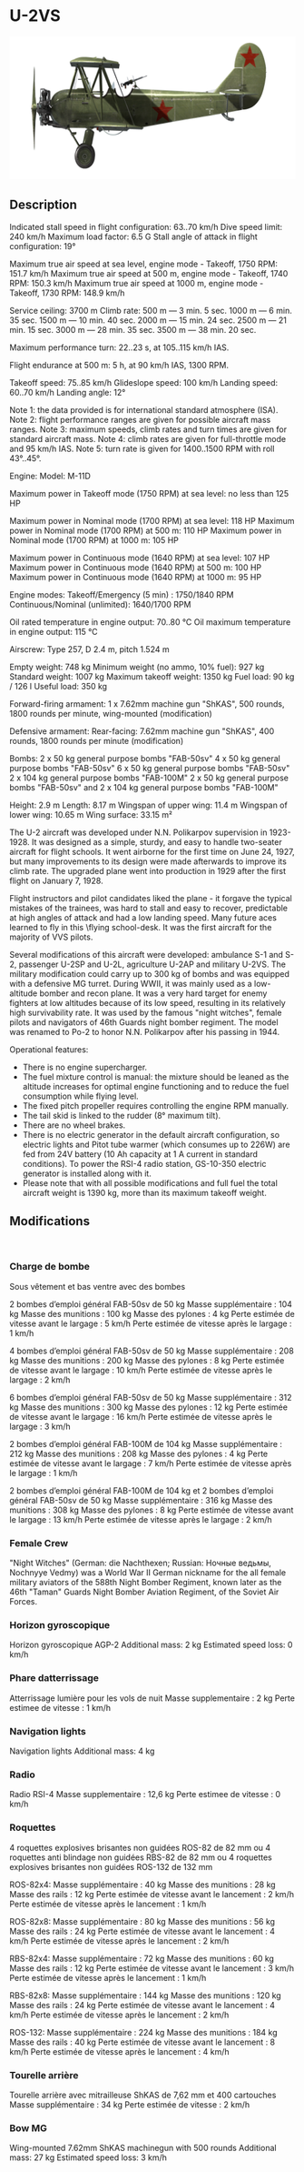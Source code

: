 # U-2VS

![u2vs](../images/u2vs.png)

## Description


Indicated stall speed in flight configuration: 63..70 km/h
Dive speed limit: 240 km/h
Maximum load factor: 6.5 G
Stall angle of attack in flight configuration: 19°

Maximum true air speed at sea level, engine mode - Takeoff, 1750 RPM: 151.7 km/h
Maximum true air speed at 500 m, engine mode - Takeoff, 1740 RPM: 150.3 km/h
Maximum true air speed at 1000 m, engine mode - Takeoff, 1730 RPM: 148.9 km/h

Service ceiling: 3700 m
Climb rate:
500 m —  3 min. 5 sec.
1000 m — 6 min. 35 sec.
1500 m — 10 min. 40 sec.
2000 m — 15 min. 24 sec.
2500 m — 21 min. 15 sec.
3000 m — 28 min. 35 sec.
3500 m — 38 min. 20 sec.

Maximum performance turn: 22..23 s, at 105..115 km/h IAS.

Flight endurance at 500 m: 5 h, at 90 km/h IAS, 1300 RPM.

Takeoff speed: 75..85 km/h
Glideslope speed: 100 km/h
Landing speed: 60..70 km/h
Landing angle: 12°

Note 1: the data provided is for international standard atmosphere (ISA).
Note 2: flight performance ranges are given for possible aircraft mass ranges.
Note 3: maximum speeds, climb rates and turn times are given for standard aircraft mass.
Note 4: climb rates are given for full-throttle mode and 95 km/h IAS.
Note 5: turn rate is given for 1400..1500 RPM with roll 43°..45°.

Engine:
Model: M-11D

Maximum power in Takeoff mode (1750 RPM) at sea level: no less than 125 HP

Maximum power in Nominal mode (1700 RPM) at sea level: 118 HP
Maximum power in Nominal mode (1700 RPM) at 500 m: 110 HP
Maximum power in Nominal mode (1700 RPM) at 1000 m: 105 HP

Maximum power in Continuous mode (1640 RPM) at sea level: 107 HP
Maximum power in Continuous mode (1640 RPM) at 500 m: 100 HP
Maximum power in Continuous mode (1640 RPM) at 1000 m: 95 HP

Engine modes:
Takeoff/Emergency (5 min) : 1750/1840 RPM
Continuous/Nominal (unlimited): 1640/1700 RPM

Oil rated temperature in engine output: 70..80 °C
Oil maximum temperature in engine output: 115 °C

Airscrew:
Type 257, D 2.4 m, pitch 1.524 m

Empty weight: 748 kg
Minimum weight (no ammo, 10% fuel): 927 kg
Standard weight: 1007 kg
Maximum takeoff weight: 1350 kg
Fuel load: 90 kg / 126 l
Useful load: 350 kg

Forward-firing armament:
1 x 7.62mm machine gun "ShKAS", 500 rounds, 1800 rounds per minute, wing-mounted (modification)

Defensive armament:
Rear-facing: 7.62mm machine gun "ShKAS", 400 rounds, 1800 rounds per minute (modification)

Bombs:
2 x 50 kg general purpose bombs "FAB-50sv"
4 x 50 kg general purpose bombs "FAB-50sv"
6 x 50 kg general purpose bombs "FAB-50sv"
2 x 104 kg general purpose bombs "FAB-100M"
2 x 50 kg general purpose bombs "FAB-50sv" and 2 x 104 kg general purpose bombs "FAB-100M"

Height: 2.9 m
Length: 8.17 m
Wingspan of upper wing: 11.4 m
Wingspan of lower wing: 10.65 m
Wing surface: 33.15 m²

The U-2 aircraft was developed under N.N. Polikarpov supervision in 1923-1928. It was designed as a simple, sturdy, and easy to handle two-seater aircraft for flight schools. It went airborne for the first time on June 24, 1927, but many improvements to its design were made afterwards to improve its climb rate. The upgraded plane went into production in 1929 after the first flight on January 7, 1928.

Flight instructors and pilot candidates liked the plane - it forgave the typical mistakes of the trainees, was hard to stall and easy to recover, predictable at high angles of attack and had a low landing speed. Many future aces learned to fly in this \flying school-desk\. It was the first aircraft for the majority of VVS pilots.

Several modifications of this aircraft were developed: ambulance S-1 and S-2, passenger U-2SP and U-2L, agriculture U-2AP and military U-2VS. The military modification could carry up to 300 kg of bombs and was equipped with a defensive MG turret. During WWII, it was mainly used as a low-altitude bomber and recon plane. It was a very hard target for enemy fighters at low altitudes because of its low speed, resulting in its relatively high survivability rate. It was used by the famous "night witches", female pilots and navigators of 46th Guards night bomber regiment. The model was renamed to Po-2 to honor N.N. Polikarpov after his passing in 1944.

Operational features:
- There is no engine supercharger.
- The fuel mixture control is manual: the mixture should be leaned as the altitude increases for optimal engine functioning and to reduce the fuel consumption while flying level.
- The fixed pitch propeller requires controlling the engine RPM manually.
- The tail skid is linked to the rudder (8° maximum tilt).
- There are no wheel brakes.
- There is no electric generator in the default aircraft configuration, so electric lights and Pitot tube warmer (which consumes up to 226W) are fed from 24V battery (10 Ah capacity at 1 A current in standard conditions). To power the RSI-4 radio station, GS-10-350 electric generator is installed along with it.
- Please note that with all possible modifications and full fuel the total aircraft weight is 1390 kg, more than its maximum takeoff weight.

## Modifications
﻿

### Charge de bombe

Sous vêtement et bas ventre avec des bombes

2 bombes d’emploi général FAB-50sv de 50 kg
Masse supplémentaire : 104 kg
Masse des munitions : 100 kg
Masse des pylones : 4 kg
Perte estimée de vitesse avant le largage : 5 km/h
Perte estimée de vitesse après le largage : 1 km/h

4 bombes d’emploi général FAB-50sv de 50 kg
Masse supplémentaire : 208 kg
Masse des munitions : 200 kg
Masse des pylones : 8 kg
Perte estimée de vitesse avant le largage : 10 km/h
Perte estimée de vitesse après le largage : 2 km/h

6 bombes d’emploi général FAB-50sv de 50 kg
Masse supplémentaire : 312 kg
Masse des munitions : 300 kg
Masse des pylones : 12 kg
Perte estimée de vitesse avant le largage : 16 km/h
Perte estimée de vitesse après le largage : 3 km/h

2 bombes d’emploi général FAB-100M de 104 kg
Masse supplémentaire : 212 kg
Masse des munitions : 208 kg
Masse des pylones : 4 kg
Perte estimée de vitesse avant le largage : 7 km/h
Perte estimée de vitesse après le largage : 1 km/h

2 bombes d’emploi général FAB-100M de 104 kg et 2 bombes d’emploi général FAB-50sv de 50 kg
Masse supplémentaire : 316 kg
Masse des munitions : 308 kg
Masse des pylones : 8 kg
Perte estimée de vitesse avant le largage : 13 km/h
Perte estimée de vitesse après le largage : 2 km/h﻿

### Female Crew

"Night Witches" (German: die Nachthexen; Russian: Ночные ведьмы, Nochnyye Vedmy) was a World War II German nickname for the all female military aviators of the 588th Night Bomber Regiment, known later as the 46th "Taman" Guards Night Bomber Aviation Regiment, of the Soviet Air Forces.

### Horizon gyroscopique

Horizon gyroscopique AGP-2
Additional mass: 2 kg
Estimated speed loss: 0 km/h﻿

### Phare datterrissage

Atterrissage lumière pour les vols de nuit
Masse supplementaire : 2 kg
Perte estimee de vitesse : 1 km/h﻿

### Navigation lights

Navigation lights
Additional mass: 4 kg﻿

### Radio

Radio RSI-4
Masse supplementaire : 12,6 kg
Perte estimee de vitesse : 0 km/h﻿

### Roquettes

4 roquettes explosives brisantes non guidées ROS-82 de 82 mm ou 4 roquettes anti blindage non guidées RBS-82 de 82 mm ou 4 roquettes explosives brisantes non guidées ROS-132 de 132 mm

ROS-82x4:
Masse supplémentaire : 40 kg
Masse des munitions : 28 kg
Masse des rails : 12 kg
Perte estimée de vitesse avant le lancement : 2 km/h
Perte estimée de vitesse après le lancement : 1 km/h

ROS-82x8:
Masse supplémentaire : 80 kg
Masse des munitions : 56 kg
Masse des rails : 24 kg
Perte estimée de vitesse avant le lancement : 4 km/h
Perte estimée de vitesse après le lancement : 2 km/h

RBS-82x4:
Masse supplémentaire : 72 kg
Masse des munitions : 60 kg
Masse des rails : 12 kg
Perte estimée de vitesse avant le lancement : 3 km/h
Perte estimée de vitesse après le lancement : 1 km/h

RBS-82x8:
Masse supplémentaire : 144 kg
Masse des munitions : 120 kg
Masse des rails : 24 kg
Perte estimée de vitesse avant le lancement : 4 km/h
Perte estimée de vitesse après le lancement : 2 km/h

ROS-132:
Masse supplémentaire : 224 kg
Masse des munitions : 184 kg
Masse des rails : 40 kg
Perte estimée de vitesse avant le lancement : 8 km/h
Perte estimée de vitesse après le lancement : 4 km/h﻿

### Tourelle arrière

Tourelle arrière avec mitrailleuse ShKAS de 7,62 mm et 400 cartouches
Masse supplémentaire : 34 kg
Perte estimée de vitesse : 2 km/h

### Bow MG

Wing-mounted 7.62mm ShKAS machinegun with 500 rounds
Additional mass: 27 kg
Estimated speed loss: 3 km/h